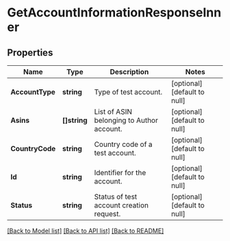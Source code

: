 # GetAccountInformationResponseInner

## Properties
Name | Type | Description | Notes
------------ | ------------- | ------------- | -------------
**AccountType** | **string** | Type of test account. | [optional] [default to null]
**Asins** | **[]string** | List of ASIN belonging to Author account. | [optional] [default to null]
**CountryCode** | **string** | Country code of a test account. | [optional] [default to null]
**Id** | **string** | Identifier for the account. | [optional] [default to null]
**Status** | **string** | Status  of test account creation request. | [optional] [default to null]

[[Back to Model list]](../README.md#documentation-for-models) [[Back to API list]](../README.md#documentation-for-api-endpoints) [[Back to README]](../README.md)

